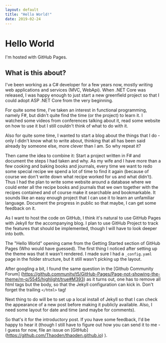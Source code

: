 ```yaml
---
layout: default
title: "Hello World!"
date: 2019-02-24
---
```

# Hello World
I'm hosted with GitHub Pages.

## What is this about?
I've been working as a C# developer for a few years now, mostly writing web applications and services (MVC, WebApi). When .NET Core was released, I was happy enough to just start a new greenfield project so that I could adopt ASP .NET Core from the very beginning.

For quite some time, I've taken an interest in functional programming, namely F#, but didn't quite find the time (or the project) to learn it. I watched some videos from conferences talking about it, read some website on how to use it but I still couldn't think of what to do with it.

Also for quite some time, I wanted to start a blog about the things that I do - only I didn't know what to write about, thinking that all has been said already by someone else, more clever than I am. So why repeat it?

Then came the idea to combine it: Start a project written in F# and document the steps I had taken and why. As my wife and I have more than a few cooking and baking books and journals, every time we want to redo some special recipe we spend a lot of time to find it again (because of course we don't write down what recipe worked for us and what didn't). Thus I had the plan to write some website around a database where we could enter all the recipe books and journals that we own together with the recipes contained and of course make it searchable and bookmarkable. It sounds like an easy enough project that I can use it to learn an unfamiliar language. Document the progress in public so that maybe, I can get some feedback on it.

As I want to host the code on GitHub, I think it's natural to use GitHub Pages with Jekyll for the accompanying blog. I plan to use GitHub Project to track the features that should be implemented, though I will have to look deeper into both.

The "Hello World" opening came from the Getting Started section of GitHub Pages (Who would have guessed). The first thing I noticed after setting up the theme was that it wasn't rendered. I made sure I had a `_config.yaml` page in the folder structure, but it still wasn't picking up the layout.

After googling a bit, I found the same question in the [Github Community Forum] (https://github.community/t5/GitHub-Pages/Page-not-showing-the-theme/m-p/5545/highlight/true#M393) as it turns out, one has to remove all html tags but the body, so that the Jekyll configuration can kick in. Don't forget the trailing `</html>` tag!

Next thing to do will be to set up a local install of Jekyll so that I can check the appearance of a new post before making it publicly available. Also, I need some layout for date and time (and maybe for comments).

So that's it for the introductory post. If you have some feedback, I'd be happy to hear it (though I still have to figure out how you can send it to me - I guess for now, file an issue on [GitHub] (https://github.com/Thaoden/thaoden.github.io) ).
